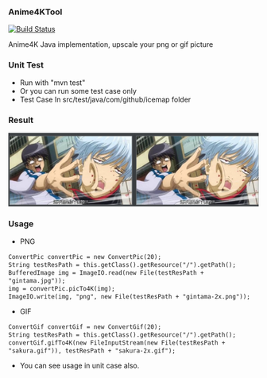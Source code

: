 ### Anime4KTool
[![Build Status](https://travis-ci.com/Icemap/Anime4KTool.svg?branch=master)](https://travis-ci.com/Icemap/Anime4KTool)

Anime4K Java implementation, upscale your png or gif picture

### Unit Test
- Run with "mvn test"
- Or you can run some test case only
- Test Case In src/test/java/com/github/icemap folder

### Result
![Gintama](doc/gintama.jpg)

### Usage
- PNG
~~~[java]
ConvertPic convertPic = new ConvertPic(20);
String testResPath = this.getClass().getResource("/").getPath();
BufferedImage img = ImageIO.read(new File(testResPath + "gintama.jpg"));
img = convertPic.picTo4K(img);
ImageIO.write(img, "png", new File(testResPath + "gintama-2x.png"));
~~~

- GIF
~~~[java]
ConvertGif convertGif = new ConvertGif(20);
String testResPath = this.getClass().getResource("/").getPath();
convertGif.gifTo4K(new FileInputStream(new File(testResPath + "sakura.gif")), testResPath + "sakura-2x.gif");
~~~

- You can see usage in unit case also.
